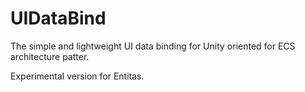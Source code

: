 # UIDataBind
The simple and lightweight UI data binding for Unity oriented for ECS architecture patter.

Experimental version for Entitas.

